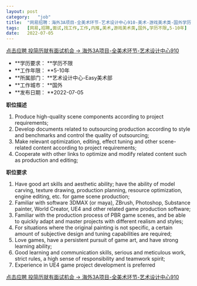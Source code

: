 ```yaml
---
layout:	post
category:	"job"
title:	"网易招聘：海外3A项目-全美术环节-艺术设计中心910-美术-游戏美术类-国外学历不限5-10年"
tags:	[网易,招聘,面试,找工作,工作,内推,美术,游戏美术类,国外,学历不限,5-10年]
date:	2022-07-05
---
```


[点击应聘 投简历就有面试机会 -> 海外3A项目-全美术环节-艺术设计中心910](http://mobile.bole.netease.com/bole/boleDetail?id=38876&employeeId=346f03c3cda5f04c&key=all)



- **学历要求： **学历不限
- **工作年限： **5-10年
- **所属部门： **艺术设计中心-Easy美术部
- **工作城市： **国外
- **发布日期： **2022-07-05



**职位描述**
1. Produce high-quality scene components according to project requirements;
2. Develop documents related to outsourcing production according to style and benchmarks and control the quality of outsourcing;
3. Make relevant optimization, editing, effect tuning and other scene-related content according to project requirements;
4. Cooperate with other links to optimize and modify related content such as production and editing;




**职位要求**
1. Have good art skills and aesthetic ability; have the ability of model carving, texture drawing, production planning, resource optimization, engine editing, etc. for game scene production;
2. Familiar with software 3DMAX (or maya), ZBrush, Photoshop, Substance painter, World Creator, UE4 and other related game production software;
3. Familiar with the production process of PBR game scenes, and be able to quickly adapt and master projects with different realism and styles;
4. For situations where the original painting is not specific, a certain amount of subjective design and tuning capabilities are required;
5. Love games, have a persistent pursuit of game art, and have strong learning ability;
6. Good learning and communication skills, serious and meticulous work, strict rules, a high sense of responsibility and teamwork spirit;
7. Experience in UE4 game project development is preferred



[点击应聘 投简历就有面试机会 -> 海外3A项目-全美术环节-艺术设计中心910](http://mobile.bole.netease.com/bole/boleDetail?id=38876&employeeId=346f03c3cda5f04c&key=all)